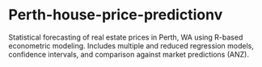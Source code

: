 # Perth-house-price-predictionv
Statistical forecasting of real estate prices in Perth, WA using R-based econometric modeling. Includes multiple and reduced regression models, confidence intervals, and comparison against market predictions (ANZ).
